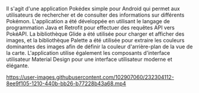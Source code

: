 Il s'agit d'une application Pokédex simple pour Android qui permet aux utilisateurs de rechercher et de consulter des informations sur différents Pokémon. L'application a été développée en utilisant le langage de programmation Java et Retrofit pour effectuer des requêtes API vers PokéAPI. La bibliothèque Glide a été utilisée pour charger et afficher des images, et la bibliothèque Palette a été utilisée pour extraire les couleurs dominantes des images afin de définir la couleur d'arrière-plan de la vue de la carte. L'application utilise également les composants d'interface utilisateur Material Design pour une interface utilisateur moderne et élégante. 


https://user-images.githubusercontent.com/102907060/232304112-8ee9f105-1210-440b-bb26-b77228b43a68.mp4
